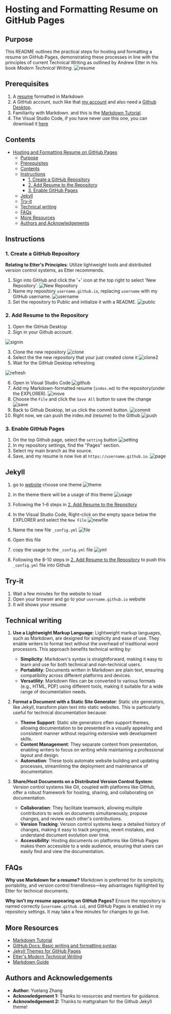 # Hosting and Formatting Resume on GitHub Pages

## Purpose

This README outlines the practical steps for hosting and formatting a resume on GitHub Pages, demonstrating these processes in line with the principles of current Technical Writing as outlined by Andrew Etter in his book *Modern Technical Writing*.
![resume](GIF/resume.gif)

## Prerequisites

1. A [resume](https://github.com/Zzz032/zzz032.github.io/blob/main/index.md) formatted in Markdown 
2. A GitHub account, such like that [my account](https://github.com/Zzz032) and also need a [Github Desktop](https://desktop.github.com/).
3. Familiarity with Markdown. and this is the [Markdown Tutorial](https://www.markdowntutorial.com/).
4. The Visual Studio Code, if you have never use this one, you can download it [here](https://code.visualstudio.com/)


## Contents
- [Hosting and Formatting Resume on GitHub Pages](#hosting-and-formatting-resume-on-github-pages)
  - [Purpose](#purpose)
  - [Prerequisites](#prerequisites)
  - [Contents](#contents)
  - [Instructions](#instructions)
    - [1. Create a GitHub Repository](#1-create-a-github-repository)
    - [2. Add Resume to the Repository](#2-add-resume-to-the-repository)
    - [3. Enable GitHub Pages](#3-enable-github-pages)
  - [Jekyll](#jekyll)
  - [Try-it](#try-it)
  - [Technical writing](#technical-writing)
  - [FAQs](#faqs)
  - [More Resources](#more-resources)
  - [Authors and Acknowledgements](#authors-and-acknowledgements)


## Instructions

### 1. Create a GitHub Repository

**Relating to Etter's Principles**: Utilize lightweight tools and distributed version control systems, as Etter recommends.

1. Sign into GitHub and click the '+' icon at the top right to select 'New Repository'.
![New Repository](GIF/newrepository.gif)
2. Name my repository `username.github.io`, replacing `username` with my GitHub username.
![username](GIF/username.png)
3. Set the repository to Public and initialize it with a README.
![public](GIF/public.png)


### 2. Add Resume to the Repository
1. Open the GitHub Desktop
2. Sign in your Github account.

![signin](GIF/signin.png)

3. Clone the new repository
![clone](GIF/clone.png)
4. Select the the new repository that your just created clone it
![clone2](GIF/clone2.png)
5. Wait for the GitHub Desktop refreshing

![refresh](GIF/refresh.png)

6. Open in Visual Studio Code
![github](GIF/github.png)
7. Add my Markdown-formatted resume (`index.md`) to the repository(under the EXPLORER).
![move](GIF/move.png)
8. Choose the `File` and click the `Save All` button to save the change
![save](GIF/save.png)
9. Back to Github Desktop, let us click the commit button.
![commit](GIF/commit.png)
10. Right now, we can push the index.md (resume) to the Github
![push](GIF/push.png)

### 3. Enable GitHub Pages

1. On the top Github page, select the `setting` button
![setting](GIF/Setting.png)
2. In my repository settings, find the "Pages" section.
3. Select my main branch as the source.
4. Save, and my resume is now live at `https://username.github.io`.
![page](GIF/page.png)


## Jekyll

1. go to [website](https://pages.github.com/themes/) choose one theme
![theme](GIF/theme.png)
   
2. in the theme there will be a usage of this theme
![usage](GIF/usage.png)

3. Following the 1-6 steps in [2. Add Resume to the Repository](#2-add-resume-to-the-repository)

4. In the Visual Studio Code, Right-click on the empty space below the EXPLORER and select the `New File`
![newfile](GIF/newfile.png)
5. Name the new file `_config.yml`
![file](GIF/file.png)
6. Open this file
7. copy the usage to the `_config.yml` file
![yml](GIF/yml.png)  
8. Following the 8-10 steps in [2. Add Resume to the Repository](#2-add-resume-to-the-repository) to push this `_config.yml` file into Github

## Try-it

1. Wait a few minutes for the website to load
2. Open your browser and go to your `username.github.io` website
3. It will shows your resume


## Technical writing

1. **Use a Lightweight Markup Language**: Lightweight markup languages, such as Markdown, are designed for simplicity and ease of use. They enable writers to format text without the overhead of traditional word processors. This approach benefits technical writing by:

   - **Simplicity**: Markdown's syntax is straightforward, making it easy to learn and use for both technical and non-technical users.
   - **Portability**: Documents written in Markdown are plain text, ensuring compatibility across different platforms and devices.
   - **Versatility**: Markdown files can be converted to various formats (e.g., HTML, PDF) using different tools, making it suitable for a wide range of documentation needs.

2. **Format a Document with a Static Site Generator**: Static site generators, like Jekyll, transform plain text into static websites. This is particularly useful for technical documentation because:

   - **Theme Support**: Static site generators often support themes, allowing documentation to be presented in a visually appealing and consistent manner without requiring extensive web development skills.
   - **Content Management**: They separate content from presentation, enabling writers to focus on writing while maintaining a professional layout and design.
   - **Automation**: These tools automate website building and updating processes, streamlining the deployment and maintenance of documentation.

3. **Share/Host Documents on a Distributed Version Control System**: Version control systems like Git, coupled with platforms like GitHub, offer a robust framework for hosting, sharing, and collaborating on documentation.

   - **Collaboration**: They facilitate teamwork, allowing multiple contributors to work on documents simultaneously, propose changes, and review each other's contributions.
   - **Version Tracking**: Version control systems keep a detailed history of changes, making it easy to track progress, revert mistakes, and understand document evolution over time.
   - **Accessibility**: Hosting documents on platforms like GitHub Pages makes them accessible to a wide audience, ensuring that users can easily find and view the documentation.


## FAQs

**Why use Markdown for a resume?**
Markdown is preferred for its simplicity, portability, and version control friendliness—key advantages highlighted by Etter for technical documents.

**Why isn't my resume appearing on GitHub Pages?**
Ensure the repository is named correctly (`username.github.io`), and GitHub Pages is enabled in my repository settings. It may take a few minutes for changes to go live.

## More Resources

- [Markdown Tutorial](https://www.markdowntutorial.com/)
- [GitHub Docs: Basic writing and formatting syntax](https://docs.github.com/en/get-started/writing-on-github/getting-started-with-writing-and-formatting-on-github/basic-writing-and-formatting-syntax)
- [Jekyll Themes for GitHub Pages](https://pages.github.com/themes/)
- [Etter's *Modern Technical Writing*](https://www.amazon.com/Modern-Technical-Writing-Introduction-Documentation-ebook/dp/B01A2QL9SS)
- [Markdown Guide](https://www.markdownguide.org/getting-started/)


## Authors and Acknowledgements

- **Author:** Yuelang Zhang
- **Acknowledgement 1:** Thanks to resources and mentors for guidance.
- **Acknowledgement 2:** Thanks to mattgraham for the Github Jekyll theme!
